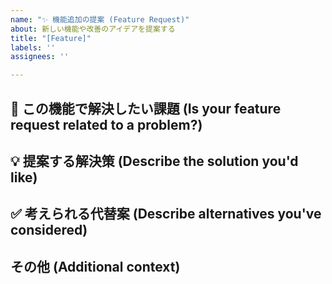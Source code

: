 ```yaml
---
name: "✨ 機能追加の提案 (Feature Request)"
about: 新しい機能や改善のアイデアを提案する
title: "[Feature]"
labels: ''
assignees: ''

---
```


## 🚀 この機能で解決したい課題 (Is your feature request related to a problem?)

## 💡 提案する解決策 (Describe the solution you'd like)

## ✅ 考えられる代替案 (Describe alternatives you've considered)

## その他 (Additional context)
